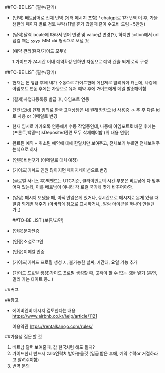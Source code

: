 ##TO-BE LIST (필수/단기)

- (번역) 베트남어로 전체 번역 (에러 메시지 포함) / chatgpt로 1차 번역 이 후, 가을샘한테 페이지 별로 검토 부탁 (11월 휴가 갔을때 같이 수고비 드림 - 5만원)
- (달력)달력 locale에 따라서 언어 변경 및 value값 변경(?), 하지만 action에서 url넘길 때는 yyyy-MM-dd 형식으로 보낼 것
- (예약 관리(유저/가이드 모두))

  1.가이드가 24시간 이내 예약확정 안하면 자동으로 예약 캔슬 되게 로직 구성

##TO-BE LIST (필수/장기)

- 현재는 돈 입금 후에 내가 수동으로 가이드한테 메신저로 알려줘야 하는데, 나중에 아임포트 연동 후에는 자동으로 유저 예약 후에 가이드에게 메일 발송해야함

- (결제)사업자등록증 발급 후, 아임포트 연동
- (카카오id) 현재 임의로 한국 고객상담은 내 원래 카카오 id 사용중 -> 추 후 다른 id로 사용 or 이메일로 변경
- 현재 임시로 카카오톡 연동해서 수동 작업중인데, 나중에 아임포트로 바꾼 후에는 (프론트,백엔드)isDeposited관련 모두 삭제해야함 (위 내용 연동)
- 완료된 예약 + 취소된 예약에 대해 한달치만 보여주고, 전체보기 누르면 전체보여주는식으로 하자
- (인증)비번찾기 (이메일로 대체 예정)
- (가이드)가이드 인원 많아지면 페이지네이션으로 변경
- (글로벌 서비스 후)백엔드는 UTC기준, 클라이언트의 시간 부분은 베트남에 다 맞추어져 있는데, 이를 베트남이 아니라 각 로컬 국가에 맞게 바꾸어야함.
- (알람) 메시지 보냈을 때, 아직 안읽은게 있거나, 실시간으로 메시지로 온게 있을 때 알람 되게끔 해주기 (아바타에 점으로 표시하거나,, 알람 아이콘을 하나더 만들던가,,)

  ##TO-BE LIST (보류/고민)

- (인증)문자인증
- (인증)소셜로그인
- (인증)이메일 인증
- (가이드)가이드 프로필 생성 시, 불가능한 날짜, 시간대, 요일 기능 추가
- (가이드 프로필 생성)가이드 프로필 생성할 때, 고객이 할 수 없는 것들 넣기 (흡연, 멀리 가는 데이트 등...)

##버그

##참고

- 에어비엔비 메시지 검토한다는 내용
  https://www.airbnb.co.kr/help/article/1121

  이용약관
  https://rentalkanojo.com/rules/

##가을샘 질문 할 것

1. 베트남 달력 보여줄때, 값 한국처럼 해도 될지?
2. 가이드한테 반드시 zalo연락처 받아놓을것 (입금 받은 후에, 예약 수락or 거절하라고 알려줘야함)
3. 번역 문의
